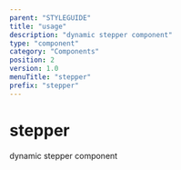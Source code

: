 ```yaml
---
parent: "STYLEGUIDE"
title: "usage"
description: "dynamic stepper component"
type: "component"
category: "Components"
position: 2
version: 1.0
menuTitle: "stepper"
prefix: "stepper"
---
```


# stepper

<!-- > This component was based on the stepper component of [Vuetify](https://vuetifyjs.com/en/components/stepper/ "Vuetify's stepper component")

## Usage -->

dynamic stepper component

<!-- Component template need to be here -->

<doc-component :file="'STYLEGUIDE/stepper/STYLEGUIDE_stepper-usage'" :name="'stepper'"></doc-component >

